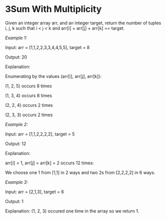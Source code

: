 # 3Sum With Multiplicity

Given an integer array arr, and an integer target, return the number of tuples i, j, k such that i < j < k and arr[i] + arr[j] + arr[k] == target.

*Example 1:*

Input: arr = [1,1,2,2,3,3,4,4,5,5], target = 8

Output: 20

Explanation: 

Enumerating by the values (arr[i], arr[j], arr[k]):

(1, 2, 5) occurs 8 times

(1, 3, 4) occurs 8 times

(2, 2, 4) occurs 2 times

(2, 3, 3) occurs 2 times

*Example 2:*

Input: arr = [1,1,2,2,2,2], target = 5

Output: 12

Explanation: 

arr[i] = 1, arr[j] = arr[k] = 2 occurs 12 times:

We choose one 1 from [1,1] in 2 ways and two 2s from [2,2,2,2] in 6 ways.

*Example 3:*

Input: arr = [2,1,3], target = 6

Output: 1

Explanation: (1, 2, 3) occured one time in the array so we return 1.